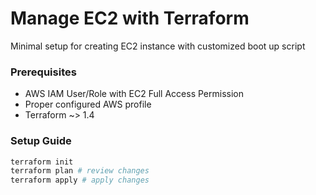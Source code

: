 # Manage EC2 with Terraform

Minimal setup for creating EC2 instance with customized boot up script

### Prerequisites

- AWS IAM User/Role with EC2 Full Access Permission
- Proper configured AWS profile
- Terraform ~> 1.4

### Setup Guide

```bash
terraform init
terraform plan # review changes
terraform apply # apply changes
```

